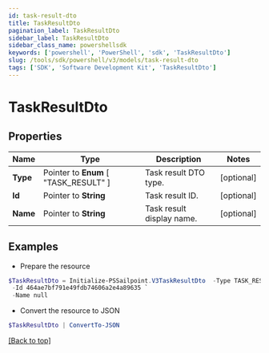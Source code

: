 ```yaml
---
id: task-result-dto
title: TaskResultDto
pagination_label: TaskResultDto
sidebar_label: TaskResultDto
sidebar_class_name: powershellsdk
keywords: ['powershell', 'PowerShell', 'sdk', 'TaskResultDto'] 
slug: /tools/sdk/powershell/v3/models/task-result-dto
tags: ['SDK', 'Software Development Kit', 'TaskResultDto']
---
```



# TaskResultDto

## Properties

Name | Type | Description | Notes
------------ | ------------- | ------------- | -------------
**Type** |  Pointer to  **Enum** [  "TASK_RESULT" ] | Task result DTO type. | [optional] 
**Id** |  Pointer to **String** | Task result ID. | [optional] 
**Name** |  Pointer to **String** | Task result display name. | [optional] 

## Examples

- Prepare the resource
```powershell
$TaskResultDto = Initialize-PSSailpoint.V3TaskResultDto  -Type TASK_RESULT `
 -Id 464ae7bf791e49fdb74606a2e4a89635 `
 -Name null
```

- Convert the resource to JSON
```powershell
$TaskResultDto | ConvertTo-JSON
```


[[Back to top]](#) 

